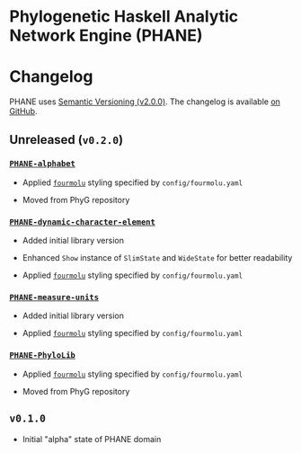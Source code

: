Phylogenetic Haskell Analytic Network Engine (PHANE)
====================================================

# Changelog

PHANE uses [Semantic Versioning (v2.0.0)][SemVer-URI].
The changelog is available [on GitHub][GitHub-Changelog].


## Unreleased (`v0.2.0`)

### [`PHANE-alphabet`][GitHub-Lib-00]

  * Applied [`fourmolu`][Hackage-fourmolu] styling specified by `config/fourmolu.yaml`

  * Moved from PhyG repository


### [`PHANE-dynamic-character-element`][GitHub-Lib-01]

  * Added initial library version

  * Enhanced `Show` instance of `SlimState` and `WideState` for better readability

  * Applied [`fourmolu`][Hackage-fourmolu] styling specified by `config/fourmolu.yaml`


### [`PHANE-measure-units`][GitHub-Lib-02]

  * Added initial library version

  * Applied [`fourmolu`][Hackage-fourmolu] styling specified by `config/fourmolu.yaml`


### [`PHANE-PhyloLib`][GitHub-Lib-03]

  * Applied [`fourmolu`][Hackage-fourmolu] styling specified by `config/fourmolu.yaml`

  * Moved from PhyG repository


## `v0.1.0`

  * Initial "alpha" state of PHANE domain


[GitHub-Lib-00]: https://github.com/amnh/PHANE/tree/main/pkg/PHANE-alphabet#readme
[GitHub-Lib-01]: https://github.com/amnh/PHANE/tree/main/pkg/PHANE-dynamic-character-element#readme
[GitHub-Lib-02]: https://github.com/amnh/PHANE/tree/main/pkg/PHANE-measure-units#readme
[GitHub-Lib-03]: https://github.com/amnh/PHANE/tree/main/pkg/PHANE-PhyloLib#phane-phylolib
[GitHub-Changelog]: https://github.com/amnh/PHANE/blob/main/doc/Changelog.md
[Hackage-fourmolu]: https://hackage.haskell.org/package/fourmolu#fourmolu
[SemVer-URI]: https://semver.org/spec/v2.0.0.html

